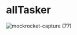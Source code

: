 # allTasker
![mockrocket-capture (77)](https://github.com/winstonmhango23/allTasker/assets/71964085/4c7d98a9-8f10-4325-ac05-ee8268e4bab0)


